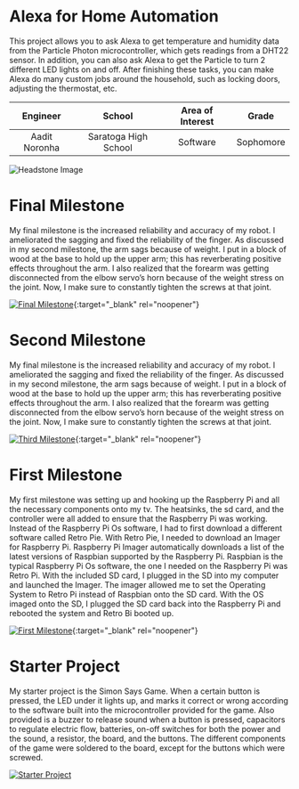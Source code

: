 ﻿# Alexa for Home Automation
This project allows you to ask Alexa to get temperature and humidity data from the Particle Photon microcontroller, which gets readings from a DHT22 sensor. In addition, you can also ask Alexa to get the Particle to turn 2 different LED lights on and off. After finishing these tasks, you can make Alexa do many custom jobs around the household, such as locking doors, adjusting the thermostat, etc.

| **Engineer** | **School** | **Area of Interest** | **Grade** |
|:--:|:--:|:--:|:--:|
| Aadit Noronha | Saratoga High School | Software | Sophomore

![Headstone Image](https://lh3.googleusercontent.com/pw/AM-JKLViqdJdjJvaxBJTmg5RLGRmwOTFj3Notd3NRrMl5RzB34ISUUNO6FgrW0owNzNHPq2G0PJiZr9jniK0U8lj3wyKJrbjEJOoYgMqcg0vSZlRzMUix3YqDVnJQv3tlq8BtCcCJVRwhnOPxVLrGS69qJs=s903-no?authuser=0)
 
# Final Milestone
My final milestone is the increased reliability and accuracy of my robot. I ameliorated the sagging and fixed the reliability of the finger. As discussed in my second milestone, the arm sags because of weight. I put in a block of wood at the base to hold up the upper arm; this has reverberating positive effects throughout the arm. I also realized that the forearm was getting disconnected from the elbow servo’s horn because of the weight stress on the joint. Now, I make sure to constantly tighten the screws at that joint. 

[![Final Milestone](https://res.cloudinary.com/marcomontalbano/image/upload/v1612573869/video_to_markdown/images/youtube--F7M7imOVGug-c05b58ac6eb4c4700831b2b3070cd403.jpg )](https://www.youtube.com/watch?v=F7M7imOVGug&feature=emb_logo "Final Milestone"){:target="_blank" rel="noopener"}

# Second Milestone
My final milestone is the increased reliability and accuracy of my robot. I ameliorated the sagging and fixed the reliability of the finger. As discussed in my second milestone, the arm sags because of weight. I put in a block of wood at the base to hold up the upper arm; this has reverberating positive effects throughout the arm. I also realized that the forearm was getting disconnected from the elbow servo’s horn because of the weight stress on the joint. Now, I make sure to constantly tighten the screws at that joint.

[![Third Milestone](https://res.cloudinary.com/marcomontalbano/image/upload/v1612574014/video_to_markdown/images/youtube--y3VAmNlER5Y-c05b58ac6eb4c4700831b2b3070cd403.jpg)](https://www.youtube.com/watch?v=y3VAmNlER5Y&feature=emb_logo "Second Milestone"){:target="_blank" rel="noopener"}
# First Milestone
  

My first milestone was setting up and hooking up the Raspberry Pi and all the necessary components onto my tv. The heatsinks, the sd card, and the controller were all added to ensure that the Raspberry Pi was working. Instead of the Raspberry Pi Os software, I had to first download a different software called Retro Pie. With Retro Pie, I needed to download an Imager for Raspberry Pi. Raspberry Pi Imager automatically downloads a list of the latest versions of Raspbian supported by the Raspberry Pi. Raspbian is the typical Raspberry Pi Os software, the one I needed on the Raspberry Pi was Retro Pi. With the included SD card, I plugged in the SD into my computer and launched the Imager. The imager allowed me to set the Operating System to Retro Pi instead of Raspbian onto the SD card. With the OS imaged onto the SD, I plugged the SD card back into the Raspberry Pi and rebooted the system and Retro Bi booted up.

[![First Milestone](https://res.cloudinary.com/marcomontalbano/image/upload/v1612574117/video_to_markdown/images/youtube--CaCazFBhYKs-c05b58ac6eb4c4700831b2b3070cd403.jpg)](https://www.youtube.com/watch?v=CaCazFBhYKs "First Milestone"){:target="_blank" rel="noopener"}

# Starter Project

My starter project is the Simon Says Game. When a certain button is pressed, the LED under it lights up, and marks it correct or wrong according to the software built into the microcontroller provided for the game. Also provided is a buzzer to release sound when a button is pressed, capacitors to regulate electric flow, batteries, on-off switches for both the power and the sound, a resistor, the board, and the buttons. The different components of the game were soldered to the board, except for the buttons which were screwed. 

[![Starter Project](https://i3.ytimg.com/vi/maXB5fdWOFg/maxresdefault.jpg)](https://www.youtube.com/watch?v=maXB5fdWOFg)
